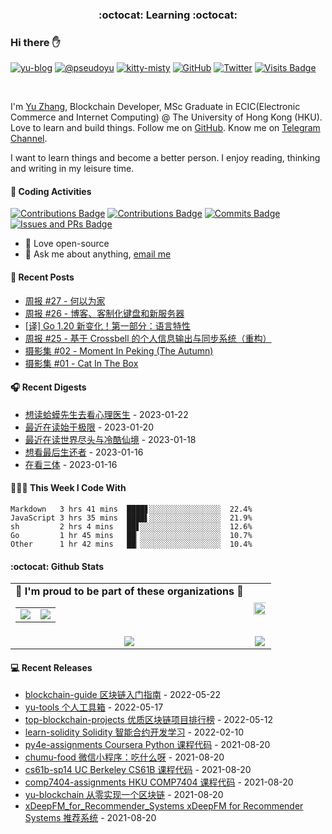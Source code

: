 <p align="center">
 <h3 align="center">:octocat: Learning :octocat:</h3>
</p>

### Hi there ✋

[![yu-blog](https://img.shields.io/badge/blog-yu-9cf?style=flat-square)](https://www.pseudoyu.com)
[![@pseudoyu](https://img.shields.io/badge/weibo-%40pseudoyu-critical?style=flat-square)](https://weibo.com/3675416370/profile)
[![kitty-misty](https://img.shields.io/badge/kitty-misty-pink?style=flat-square)](https://github.com/M1styDay)
[![GitHub](https://img.shields.io/github/followers/pseudoyu?logo=github&style=flat-square)](https://github.com/pseudoyu)
[![Twitter](https://img.shields.io/twitter/follow/pseudo_yu?logo=twitter&style=flat-square)](https://twitter.com/pseudo_yu)
[![Visits Badge](https://badges.strrl.dev/visits/pseudoyu/pseudoyu?style=flat-square)](https://github.com/pseudoyu)

<br />

I'm [Yu Zhang](https://www.pseudoyu.com), Blockchain Developer, MSc Graduate in ECIC(Electronic Commerce and Internet Computing) @ The University of Hong Kong (HKU). Love to learn and build things. Follow me on [GitHub](https://github.com/pseudoyu). Know me on [Telegram Channel](https://t.me/pseudoyulife).

I want to learn things and become a better person. I enjoy reading, thinking and writing in my leisure time.

#### 🔨 Coding Activities

[![Contributions Badge](https://badges.strrl.dev/contributions/all/pseudoyu?style=flat-square)](https://github.com/pseudoyu)
[![Contributions Badge](https://badges.strrl.dev/contributions/weekly/pseudoyu?style=flat-square)](https://github.com/pseudoyu)
[![Commits Badge](https://badges.strrl.dev/commits/weekly/pseudoyu?style=flat-square)](https://github.com/pseudoyu)
[![Issues and PRs Badge](https://badges.strrl.dev/issues-and-prs/weekly/pseudoyu?style=flat-square)](https://github.com/pseudoyu)

- 💼 Love open-source
- 💬 Ask me about anything, [email me](mailto:pseudoyu@connect.hku.hk)

#### 📰 Recent Posts

<!-- blog starts -->
* <a href=https://www.pseudoyu.com/zh/2023/01/22/weekly_review_20230122/ target='_blank'>周报 #27 - 何以为家</a>
* <a href=https://www.pseudoyu.com/zh/2023/01/15/weekly_review_20230115/ target='_blank'>周报 #26 - 博客、客制化键盘和新服务器</a>
* <a href=https://www.pseudoyu.com/zh/2023/01/12/golang_120_language_changes/ target='_blank'>[译] Go 1.20 新变化！第一部分：语言特性</a>
* <a href=https://www.pseudoyu.com/zh/2023/01/09/weekly_review_20230109/ target='_blank'>周报 #25 - 基于 Crossbell 的个人信息输出与同步系统（重构）</a>
* <a href=https://www.pseudoyu.com/zh/2023/01/02/moment_in_peking_the_autumn/ target='_blank'>摄影集 #02 - Moment In Peking (The Autumn)</a>
* <a href=https://www.pseudoyu.com/zh/2023/01/01/cat_in_the_box/ target='_blank'>摄影集 #01 - Cat In The Box</a>
<!-- blog ends -->

#### 🎧 Recent Digests

<!-- douban starts -->
* <a href='https://book.douban.com/subject/35143790/' target='_blank'>想读蛤蟆先生去看心理医生</a> - 2023-01-22
* <a href='https://book.douban.com/subject/35966120/' target='_blank'>最近在读始于极限</a> - 2023-01-20
* <a href='https://book.douban.com/subject/30144097/' target='_blank'>最近在读世界尽头与冷酷仙境</a> - 2023-01-18
* <a href='http://movie.douban.com/subject/25848328/' target='_blank'>想看最后生还者</a> - 2023-01-16
* <a href='http://movie.douban.com/subject/26647087/' target='_blank'>在看三体</a> - 2023-01-16
<!-- douban ends -->

#### 👨🏻‍💻 This Week I Code With

<!-- code_time starts -->

```text
Markdown   3 hrs 41 mins  ████▋░░░░░░░░░░░░░░░░  22.4%
JavaScript 3 hrs 35 mins  ████▌░░░░░░░░░░░░░░░░  21.9%
sh         2 hrs 4 mins   ██▋░░░░░░░░░░░░░░░░░░  12.6%
Go         1 hr 45 mins   ██▏░░░░░░░░░░░░░░░░░░  10.7%
Other      1 hr 42 mins   ██▏░░░░░░░░░░░░░░░░░░  10.4%
```

<!-- code_time ends -->

#### :octocat: Github Stats

<table align="center" width="100%">
  <tr>
    <td align="center">
      <strong> 🌟 I'm proud to be part of these organizations 🌟 </strong><br>
      <table>
        <tr>
          <td align="center">
            <a href="https://github.com/zhigui-projects">
              <img src="https://avatars.githubusercontent.com/u/40972663?s=150&v=4" />
            </a>
          </td>
          <td align="center">
            <a href="https://github.com/gocn">
              <img src="https://avatars.githubusercontent.com/u/4868496?s=150&v=4" />
            </a>
          </td>
        </tr>
      </table>
    </td>
    <td align="center">
      <img width="120%" src="https://yu-readme.vercel.app/api?username=pseudoyu&count_private=true&theme=gotham&show_icons=true" />
    </td>
  </tr>
  <tr>
          <td align="center">
            <img src="https://yu-readme.vercel.app/api/top-langs/?username=pseudoyu&hide=html,php,css,java,Svelte,smarty&layout=compact&theme=gotham">
          </td>
    <td align="center">
      <!-- <img src="https://yu-github-readme-stats.herokuapp.com/?user=pseudoyu&theme=gotham"> -->
      <img src="https://github-readme-streak-stats.herokuapp.com/?user=pseudoyu&theme=gotham">
    </td>
  </tr>
</table>

#### 💻 Recent Releases

<!-- recent_releases starts -->
* <a href=https://github.com/pseudoyu/blockchain-guide/releases/tag/v0.1.0 target='_blank'>blockchain-guide 区块链入门指南</a> - 2022-05-22
* <a href=https://github.com/pseudoyu/yu-tools/releases/tag/v0.1 target='_blank'>yu-tools 个人工具箱</a> - 2022-05-17
* <a href=https://github.com/pseudoyu/top-blockchain-projects/releases/tag/v1.0.0 target='_blank'>top-blockchain-projects 优质区块链项目排行榜</a> - 2022-05-12
* <a href=https://github.com/pseudoyu/learn-solidity/releases/tag/v1.0.0 target='_blank'>learn-solidity Solidity 智能合约开发学习</a> - 2022-02-10
* <a href=https://github.com/pseudoyu/py4e-assignments/releases/tag/v1.0.0 target='_blank'>py4e-assignments Coursera Python 课程代码</a> - 2021-08-20
* <a href=https://github.com/pseudoyu/chumu-food/releases/tag/v1.0.0 target='_blank'>chumu-food 微信小程序：吃什么呀</a> - 2021-08-20
* <a href=https://github.com/pseudoyu/cs61b-sp14/releases/tag/v0.0.1 target='_blank'>cs61b-sp14 UC Berkeley CS61B 课程代码</a> - 2021-08-20
* <a href=https://github.com/pseudoyu/comp7404-assignments/releases/tag/v1.0.0 target='_blank'>comp7404-assignments HKU COMP7404 课程代码</a> - 2021-08-20
* <a href=https://github.com/pseudoyu/yu-blockchain/releases/tag/v1.0.0 target='_blank'>yu-blockchain 从零实现一个区块链</a> - 2021-08-20
* <a href=https://github.com/pseudoyu/xDeepFM_for_Recommender_Systems/releases/tag/v1.0.0 target='_blank'>xDeepFM_for_Recommender_Systems xDeepFM for Recommender Systems 推荐系统</a> - 2021-08-20
<!-- recent_releases ends -->
